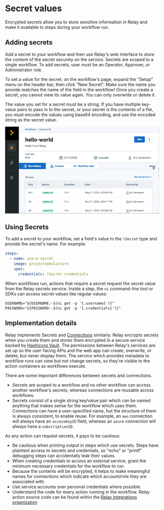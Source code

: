 # Secret values

Encrypted secrets allow you to store sensitive information in Relay and make it available to steps during your workflow run.

## Adding secrets

Add a secret to your workflow and then use Relay's web interface to store the content of the secret securely on the service. Secrets are scoped to a single workflow. To add secrets, user must be an Operator, Approver, or Administrator role.

To set a value for the secret, on the workflow's page, expand the "Setup" menu on the header bar, then click "New Secret". Make sure the name you provide matches the name of the field in the workflow! Once you create a secret, you cannot view its value again. You can only overwrite or delete it.

The value you set for a secret must be a string. If you have multiple key-value pairs to pass in to the secret, or your secret is the contents of a file, you must encode the values using base64 encoding, and use the encoded string as the secret value.

![Expand the Setup menu then choose "New Secret"](../images/new-secret.gif)

## Using Secrets

To add a secret to your workflow, set a field's value to the `!Secret` type and provide the secret's name. For example:

```yaml
steps:
  - name: use-a-secret
    image: projectnebula/core
    spec:
      credentials: !Secret credentials
```

When workflows run, actions that require a secret request the secret value from the Relay secrets service. Inside a step, the `ni` command-line tool or SDKs can access secret values like regular values:

```
USERNAME="${USERNAME:-$(ni get -p '{.username}')}"
PASSWORD="${PASSWORD:-$(ni get -p '{.credentials}')}"
```

## Implementation details

Relay implements Secrets and [Connections](adding-connections.md) similarly. Relay encrypts secrets when you create them and stores them encrypted in a secure service backed by [Hashicorp Vault](https://vaultproject.io). The permissions between Relay's services are set up so the user-facing APIs and the web app can create, overwrite, or delete, but never display them. The service which provides metadata to workflow runs can view but not change secrets, so they're visible to the action containers as workflows execute.

There are some important differences between secrets and connections.
* Secrets are scoped to a workflow and no other workflow can access another workflow's secrets, whereas connections are reusable across workflows.
* Secrets consist of a single string key/value pair which can be named anything that makes sense for the workflow which uses them. Connections can have a user-specified name, but the structure of them is always consistent, to enable reuse. For example, an `aws` connection will always have an `accessKeyID` field, whereas an `azure` connection will always have a `subscriptionID`.

As any action can request secrets, it pays to be cautious:
- Be cautious when printing output in steps which use secrets. Steps have plaintext access to secrets and credentials, so "echo" or "printf" debugging steps can accidentally leak their values.
- When creating credentials to access an external service, grant the minimum necessary credentials for the workflow to run.
- Because the contents will be encrypted, it helps to make meaningful names for connections which indicate which account/role they are associated with.
- Use service accounts over personal credentials where possible.
- Understand the code for every action running in the workflow. Relay action source code can be found within the [Relay Integrations organization](https://github.com/relay-integrations)